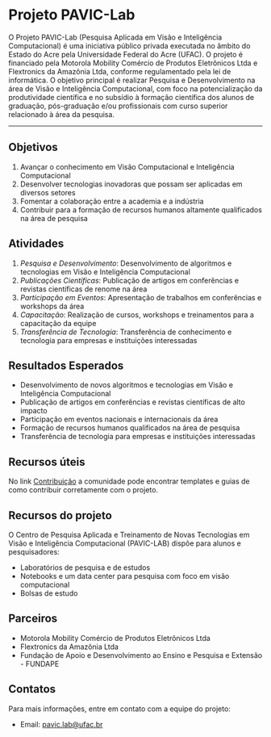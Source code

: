 <!--
**Here are some ideas to get you started:**
🍿 Fun facts - what does your team eat for breakfast?
-->


# Projeto PAVIC-Lab

O Projeto PAVIC-Lab (Pesquisa Aplicada em Visão e Inteligência Computacional) é uma iniciativa público privada executada no âmbito do Estado do Acre pela Universidade Federal do Acre (UFAC). O projeto é financiado pela Motorola Mobility Comércio de Produtos Eletrônicos Ltda e Flextronics da Amazônia Ltda, conforme regulamentado pela lei de informática. O objetivo principal é realizar Pesquisa e Desenvolvimento na área de Visão e Inteligência Computacional, com foco na potencialização da produtividade científica e no subsídio à formação científica dos alunos de graduação, pós-graduação e/ou profissionais com curso superior relacionado à área da pesquisa.

---

## Objetivos

1. Avançar o conhecimento em Visão Computacional e Inteligência Computacional
2. Desenvolver tecnologias inovadoras que possam ser aplicadas em diversos setores
3. Fomentar a colaboração entre a academia e a indústria
4. Contribuir para a formação de recursos humanos altamente qualificados na área de pesquisa

## Atividades

1. *Pesquisa e Desenvolvimento*: Desenvolvimento de algoritmos e tecnologias em Visão e Inteligência Computacional
2. *Publicações Científicas*: Publicação de artigos em conferências e revistas científicas de renome na área
3. *Participação em Eventos*: Apresentação de trabalhos em conferências e workshops da área
4. *Capacitação*: Realização de cursos, workshops e treinamentos para a capacitação da equipe
5. *Transferência de Tecnologia*: Transferência de conhecimento e tecnologia para empresas e instituições interessadas

## Resultados Esperados

- Desenvolvimento de novos algoritmos e tecnologias em Visão e Inteligência Computacional
- Publicação de artigos em conferências e revistas científicas de alto impacto
- Participação em eventos nacionais e internacionais da área
- Formação de recursos humanos qualificados na área de pesquisa
- Transferência de tecnologia para empresas e instituições interessadas

## Recursos úteis

No link [Contribuição](https://docs.github.com/github/writing-on-github) a comunidade pode encontrar templates e guias de como contribuir corretamente com o projeto.

## Recursos do projeto

O Centro de Pesquisa Aplicada e Treinamento de Novas Tecnologias em Visão e Inteligência Computacional (PAVIC-LAB) dispõe para alunos e pesquisadores:

- Laboratórios de pesquisa e de estudos
- Notebooks e um data center para pesquisa com foco em visão computacional
- Bolsas de estudo

## Parceiros

- Motorola Mobility Comércio de Produtos Eletrônicos Ltda
- Flextronics da Amazônia Ltda
- Fundação de Apoio e Desenvolvimento ao Ensino e Pesquisa e Extensão - FUNDAPE

## Contatos

Para mais informações, entre em contato com a equipe do projeto:

- Email: pavic.lab@ufac.br
